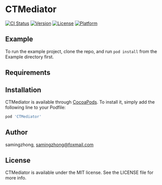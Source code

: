 # CTMediator

[![CI Status](https://img.shields.io/travis/samingzhong/CTMediator.svg?style=flat)](https://travis-ci.org/samingzhong/CTMediator)
[![Version](https://img.shields.io/cocoapods/v/CTMediator.svg?style=flat)](https://cocoapods.org/pods/CTMediator)
[![License](https://img.shields.io/cocoapods/l/CTMediator.svg?style=flat)](https://cocoapods.org/pods/CTMediator)
[![Platform](https://img.shields.io/cocoapods/p/CTMediator.svg?style=flat)](https://cocoapods.org/pods/CTMediator)

## Example

To run the example project, clone the repo, and run `pod install` from the Example directory first.

## Requirements

## Installation

CTMediator is available through [CocoaPods](https://cocoapods.org). To install
it, simply add the following line to your Podfile:

```ruby
pod 'CTMediator'
```

## Author

samingzhong, samingzhong@foxmail.com

## License

CTMediator is available under the MIT license. See the LICENSE file for more info.

